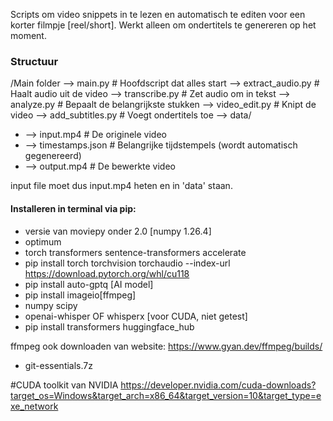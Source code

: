 Scripts om video snippets in te lezen en automatisch te editen voor een korter filmpje [reel/short].
Werkt alleen om ondertitels te genereren op het moment.

### Structuur

/Main folder
--> main.py                     # Hoofdscript dat alles start
--> extract_audio.py             # Haalt audio uit de video
--> transcribe.py                # Zet audio om in tekst
--> analyze.py                   # Bepaalt de belangrijkste stukken
--> video_edit.py                # Knipt de video
--> add_subtitles.py             # Voegt ondertitels toe
--> data/
-   --> input.mp4                # De originele video
-   --> timestamps.json          # Belangrijke tijdstempels (wordt automatisch gegenereerd)
-   --> output.mp4               # De bewerkte video

input file moet dus input.mp4 heten en in 'data' staan.

#### Installeren in terminal via pip:
- versie van moviepy onder 2.0 [numpy 1.26.4]
- optimum
- torch transformers sentence-transformers accelerate
- pip install torch torchvision torchaudio --index-url https://download.pytorch.org/whl/cu118
- pip install auto-gptq [AI model]
- pip install imageio[ffmpeg]
- numpy scipy
- openai-whisper OF whisperx [voor CUDA, niet getest]
- pip install transformers huggingface_hub

ffmpeg ook downloaden van website: https://www.gyan.dev/ffmpeg/builds/
- git-essentials.7z

#CUDA toolkit van NVIDIA
https://developer.nvidia.com/cuda-downloads?target_os=Windows&target_arch=x86_64&target_version=10&target_type=exe_network

